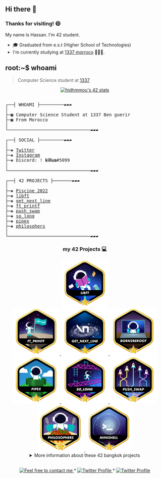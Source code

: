 ## Hi there 👋

### Thanks for visiting! 😄

My name is Hassan. I'm 42 student.

* 🎓  Graduated from e.s.t (Higher School of Technologies)
* I'm currently studying at [1337 morroco](https://www.1337.ma/) 👨🏻‍💻.

## root:~$ whoami
>  Computer Science student at [1337](https://1337.ma/en/)

<p align="center">
<a href="https://github.com/ft-killua"><img src="https://badge.mediaplus.ma/colorfulwaves/hidhmmou" alt="hidhmmou's 42 stats" /></a>
</p>



<pre>

┌──┤ WHOAMI ├─────────▰▰▰
│
├─▣ Computer Science Student at 1337 Ben guerir
├─▣ From Morocco
│
└───────────────────────────────▰▰▰

┌──┤ SOCIAL ├─────────▰▰▰
│
├─◈ <a href="https://twitter.com/Has1idh">Twitter</a>
├─◈ <a href="https://www.instagram.com/has.san.404">Instagram</a>
├─◈ Discord: ! 𝐤𝐢𝐥𝐥𝐮𝐚#5099
│
└───────────────────────────────▰▰▰

┌──┤ 42 PROJECTS ├───────▰▰▰
│
├─◈ <a href="https://github.com/ft-killua/1337/tree/main/piscine-2022">Piscine 2022</a>
├─◈ <a href="https://github.com/ft-killua/libft">libft</a>
├─◈ <a href="https://github.com/ft-killua/get_next_line">get_next_line</a>
├─◈ <a href="https://github.com/ft-killua/ft_printf">ft_printf</a>
├─◈ <a href="https://github.com/ft-killua/push_swap">push_swap</a>
├─◈ <a href="https://github.com/ft-killua/so_long">so_long</a>
├─◈ <a href="https://github.com/ft-killua/pipex">pipex</a>
├─◈ <a href="https://github.com/hidhmmou/philosophers">philosohers</a>
│
└───────────────────────────────▰▰▰
</pre>
<div align="center">

### my 42 Projects 💻

<a href="https://github.com/ft-killua/libft">
	<img alt="libft" src="https://github.com/hidhmmou/hidhmmou/blob/main/pics/libftm.png" />
</a>
<br>
<a href="https://github.com/ft-killua/ft_printf">
	<img alt="hidhmmou push_swap" src="https://github.com/hidhmmou/hidhmmou/blob/main/pics/ft_printfm.png" />
</a>
<a href="https://github.com/ft-killua/get_next_line">
	<img alt="hidhmmou push_swap" src="https://github.com/hidhmmou/hidhmmou/blob/main/pics/get_next_linem.png" />
</a>
<a href="https://github.com/ft-killua/Born2beroot">
	<img alt="hidhmmou push_swap" src="https://github.com/hidhmmou/hidhmmou/blob/main/pics/born2berootm.png" />
</a>
<br>
<a href="https://github.com/ft-killua/pipex">
	<img alt="hidhmmou pipex" src="https://github.com/hidhmmou/hidhmmou/blob/main/pics/pipexm.png" />
</a>
<a href="https://github.com/ft-killua/so_long">
	<img alt="hidhmmou so_long" src="https://github.com/hidhmmou/hidhmmou/blob/main/pics/so_longm.png" />
</a>
<a href="https://github.com/ft-killua/push_swap">
	<img alt="hidhmmou push_swap" src="https://github.com/hidhmmou/hidhmmou/blob/main/pics/push_swapm.png" />
</a>
<br>
<a href="https://github.com/hidhmmou/philosophers">
	<img alt="hidhmmou philosophers" src="https://github.com/hidhmmou/hidhmmou/blob/main/pics/philosophersm.png" />
</a>
<a href="https://github.com/hidhmmou/minishell">
	<img alt="hidhmmou philosophers" src="https://github.com/hidhmmou/hidhmmou/blob/main/pics/minishellm.png" />
</a>
<br>

<details>
<summary>More information about these 42 bangkok projects</summary>

| Project           | Language | Grade| Description                                                             |
|-------------------|----------|------|-------------------------------------------------------------------------|
| [libft]           | C        | 125% | Create a library of basic functions.                                    |
| [get_next_line]   | C        | 125% | Read a single line from a file descriptor, can be used in a loop.       |
| [ft_printf]       | C        | 100% | Recode the standard C library function, printf.                         |
| [born2beroot]     | Linux    | 100% | Create a virtual machine to host a Debian server.                       |
| [minitalk]        | C        | 125% | Handling pipe of commands like a single command.       			        |
| [so_long]         | C        | 125% | Create a 2D graphic game like classic 90's era.                         |
| [push_swap]       | C        | 125% | Sort a list of random integers in the least amount of moves possible.   |
| [philosophers]    | C        | 125% | Solve the dining philosophers problem with semaphores.                  |
| [minishell]       | C        | 100% | Create a minitature shell program. Team project.                        |
| [net_practice]    | N/A      | ---- | Solve IP addressing and network issues in a training interface.         |

</details>

<br>

<p align="center">
	<a href="mailto:hassanidhmmou.edu@gmail.com">
		<img alt="Feel free to contact me" src="https://img.shields.io/badge/-Ask_me_anything-blue?style=flat&logo=Gmail&logoColor=white&link=mailto:achraf.elkhnissi@gmail.com" />
	</a>
	<span> * </span>
	<a href="https://twitter.com/Has1_idh">
		<img alt="Twitter Profile" src="https://badgen.net/badge/icon/twitter?icon=twitter&label" />
	</a>
		<span> * </span>
	<a href="https://https://discord.com/users/! 𝐤𝐢𝐥𝐥𝐮𝐚#5099">
		<img alt="Twitter Profile" src="https://badgen.net/badge/icon/discord?icon=discord&label" />
	</a>
